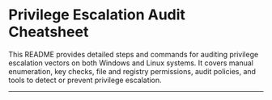 # Privilege Escalation Audit Cheatsheet

This README provides detailed steps and commands for auditing privilege escalation vectors on both Windows and Linux systems. It covers manual enumeration, key checks, file and registry permissions, audit policies, and tools to detect or prevent privilege escalation.

---
